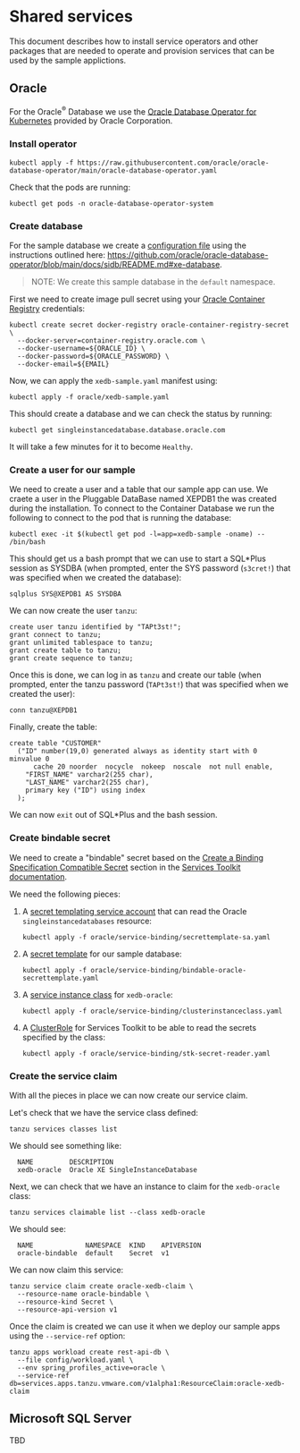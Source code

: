 # Shared services

This document describes how to install service operators and other packages that are needed to operate and provision services that can be used by the sample applictions.

## Oracle

For the Oracle<sup>®️</sup> Database we use the [Oracle Database Operator for Kubernetes](https://github.com/oracle/oracle-database-operator) provided by Oracle Corporation. 

### Install operator

```
kubectl apply -f https://raw.githubusercontent.com/oracle/oracle-database-operator/main/oracle-database-operator.yaml
```

Check that the pods are running:

```
kubectl get pods -n oracle-database-operator-system
```

### Create database

For the sample database we create a [configuration file](oracle/create/xedb-sample.yaml) using the instructions outlined here: https://github.com/oracle/oracle-database-operator/blob/main/docs/sidb/README.md#xe-database.

> NOTE: We create this sample database in the `default` namespace.

First we need to create image pull secret using your [Oracle Container Registry](https://container-registry.oracle.com) credentials:

```
kubectl create secret docker-registry oracle-container-registry-secret \
  --docker-server=container-registry.oracle.com \
  --docker-username=${ORACLE_ID} \
  --docker-password=${ORACLE_PASSWORD} \
  --docker-email=${EMAIL}
```

Now, we can apply the `xedb-sample.yaml` manifest using:

```
kubectl apply -f oracle/xedb-sample.yaml
```

This should create a database and we can check the status by running:

```
kubectl get singleinstancedatabase.database.oracle.com 
```

It will take a few minutes for it to become `Healthy`.

### Create a user for our sample

We need to create a user and a table that our sample app can use. We craete a user in the Pluggable DataBase named XEPDB1 the was created during the installation. To connect to the Container Database we run the following to connect to the pod that is running the database:

```
kubectl exec -it $(kubectl get pod -l=app=xedb-sample -oname) -- /bin/bash
```

This should get us a bash prompt that we can use to start a SQL*Plus session as SYSDBA (when prompted, enter the SYS password (`s3cret!`) that was specified when we created the database):

```
sqlplus SYS@XEPDB1 AS SYSDBA
```

We can now create the user `tanzu`:

```
create user tanzu identified by "TAPt3st!";
grant connect to tanzu;
grant unlimited tablespace to tanzu;
grant create table to tanzu;
grant create sequence to tanzu;
```

Once this is done, we can log in as `tanzu` and create our table (when prompted, enter the tanzu password (`TAPt3st!`) that was specified when we created the user):

```
conn tanzu@XEPDB1
```

Finally, create the table:

```
create table "CUSTOMER"
  ("ID" number(19,0) generated always as identity start with 0 minvalue 0
      cache 20 noorder  nocycle  nokeep  noscale  not null enable,
    "FIRST_NAME" varchar2(255 char),
    "LAST_NAME" varchar2(255 char),
    primary key ("ID") using index
  );
```

We can now `exit` out of SQL*Plus and the bash session.

### Create bindable secret

We need to create a "bindable" secret based on the [Create a Binding Specification Compatible Secret](https://docs.vmware.com/en/Services-Toolkit-for-VMware-Tanzu-Application-Platform/0.7/svc-tlk/GUID-usecases-rds-ack-manual.html#create-a-binding-specification-compatible-secret-3) section in the [Services Toolkit documentation](https://docs.vmware.com/en/Services-Toolkit-for-VMware-Tanzu-Application-Platform/0.7/svc-tlk/GUID-usecases-rds-ack-manual.html#create-a-binding-specification-compatible-secret-3).

We need the following pieces:

1. A [secret templating service account](oracle/service-binding/secrettemplate-sa.yaml) that can read the Oracle `singleinstancedatabases` resource:
    ```
    kubectl apply -f oracle/service-binding/secrettemplate-sa.yaml
    ```
2. A [secret template](oracle/service-binding/bindable-oracle-secrettemplate.yaml) for our sample database:
    ```
    kubectl apply -f oracle/service-binding/bindable-oracle-secrettemplate.yaml
    ```
3. A [service instance class](oracle/service-binding/clusterinstanceclass.yaml) for `xedb-oracle`:
    ```
    kubectl apply -f oracle/service-binding/clusterinstanceclass.yaml
    ```
4. A [ClusterRole](oracle/service-binding/stk-secret-reader.yaml) for Services Toolkit to be able to read the secrets specified by the class:
    ```
    kubectl apply -f oracle/service-binding/stk-secret-reader.yaml
    ```

### Create the service claim

With all the pieces in place we can now create our service claim.

Let's check that we have the service class defined:

```
tanzu services classes list
```

We should see something like:

```
  NAME         DESCRIPTION                       
  xedb-oracle  Oracle XE SingleInstanceDatabase  
```

Next, we can check that we have an instance to claim for the `xedb-oracle` class:

```
tanzu services claimable list --class xedb-oracle
```

We should see:

```
  NAME             NAMESPACE  KIND    APIVERSION  
  oracle-bindable  default    Secret  v1          
```

We can now claim this service:

```
tanzu service claim create oracle-xedb-claim \
  --resource-name oracle-bindable \
  --resource-kind Secret \
  --resource-api-version v1
```

Once the claim is created we can use it when we deploy our sample apps using the `--service-ref` option:

```
tanzu apps workload create rest-api-db \
  --file config/workload.yaml \
  --env spring_profiles_active=oracle \
  --service-ref db=services.apps.tanzu.vmware.com/v1alpha1:ResourceClaim:oracle-xedb-claim
```

## Microsoft SQL Server

TBD
